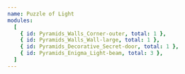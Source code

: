 ```yaml
---
name: Puzzle of Light
modules:
  [
    { id: Pyramids_Walls_Corner-outer, total: 1 },
    { id: Pyramids_Walls_Wall-large, total: 1 },
    { id: Pyramids_Decorative_Secret-door, total: 1 },
    { id: Pyramids_Enigma_Light-beam, total: 3 },
  ]
---
```

